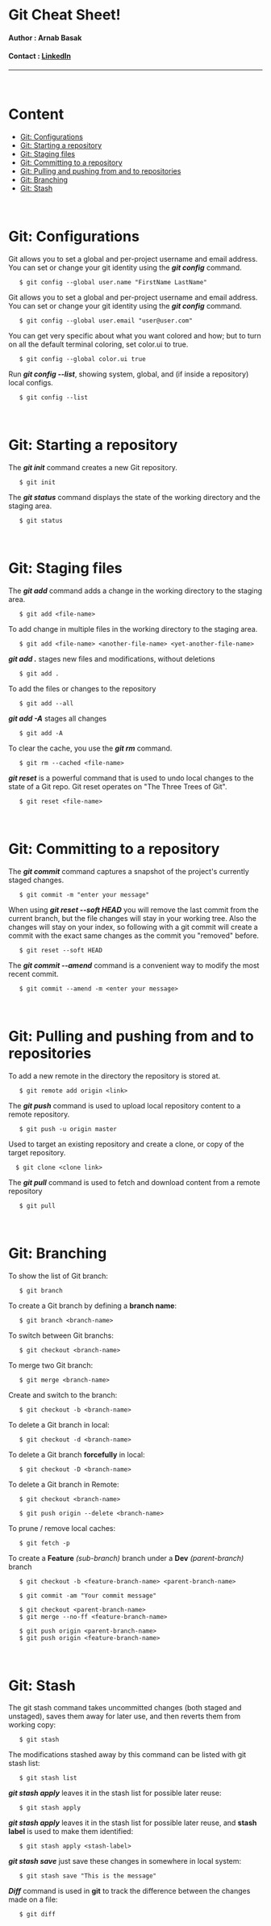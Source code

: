 # Git Cheat Sheet!
#### **Author :** Arnab Basak 
#### **Contact :** [LinkedIn](www.linkedin.com/in/arnab-basak/)
---
<br>

# Content

- [Git: Configurations](#Git-Configurations)
- [Git: Starting a repository](#Git-Starting-a-repository)
- [Git: Staging files](#Git-Staging-files)
- [Git: Committing to a repository](#Git-Committing-to-a-repository)
- [Git: Pulling and pushing from and to repositories](#Git-Pulling-and-pushing-from-and-to-repositories)
- [Git: Branching](#Git-Branching )
- [Git: Stash](#Git-Stash)

<br>

# Git: Configurations

Git allows you to set a global and per-project username and email address. You can set or change your git identity using the ***git config*** command.
```
   $ git config --global user.name "FirstName LastName"
```

Git allows you to set a global and per-project username and email address. You can set or change your git identity using the ***git config*** command.
```
   $ git config --global user.email "user@user.com"
```

You can get very specific about what you want colored and how; but to turn on all the default terminal coloring, set color.ui to true.
```
   $ git config --global color.ui true
```

Run ***git config --list***, showing system, global, and (if inside a repository) local configs.
```
   $ git config --list
```

<br>

# Git: Starting a repository

The ***git init*** command creates a new Git repository.
```
   $ git init
```

The ***git status*** command displays the state of the working directory and the staging area.
```
   $ git status 
```

<br>

# Git: Staging files

The ***git add*** command adds a change in the working directory to the staging area.
```
   $ git add <file-name>
```

To add change in multiple files in the working directory to the staging area.
```   
   $ git add <file-name> <another-file-name> <yet-another-file-name> 
```

***git add .*** stages new files and modifications, without deletions
```
   $ git add .
``` 

To add the files or changes to the repository
``` 
   $ git add --all 
```

***git add -A*** stages all changes
```
   $ git add -A 
```

To clear the cache, you use the ***git rm*** command.
```
   $ git rm --cached <file-name>
```

***git reset*** is a powerful command that is used to undo local changes to the state of a Git repo. Git reset operates on "The Three Trees of Git".
```   
   $ git reset <file-name>
```

<br>

# Git: Committing to a repository

The ***git commit*** command captures a snapshot of the project's currently staged changes.
```
   $ git commit -m "enter your message"
``` 

When using ***git reset --soft HEAD*** you will remove the last commit from the current branch, but the file changes will stay in your working tree. Also the changes will stay on your index, so following with a git commit will create a commit with the exact same changes as the commit you "removed" before.
```   
   $ git reset --soft HEAD
```

The ***git commit --amend*** command is a convenient way to modify the most recent commit.
```
   $ git commit --amend -m <enter your message>
```  

<br>

# Git: Pulling and pushing from and to repositories

To add a new remote in the directory the repository is stored at.
```
   $ git remote add origin <link>
```

The ***git push*** command is used to upload local repository content to a remote repository.
```
   $ git push -u origin master
```

Used to target an existing repository and create a clone, or copy of the target repository.
 ```
   $ git clone <clone link>
```

The ***git pull*** command is used to fetch and download content from a remote repository
```
   $ git pull
```

<br>

# Git: Branching 

To show the list of Git branch:
```
   $ git branch 
```

To create a Git branch by defining a **branch name**:
```
   $ git branch <branch-name>
```

To switch between Git branchs:
```
   $ git checkout <branch-name>
```

To merge two Git branch:
```
   $ git merge <branch-name>
```

Create and switch to the branch:
```
   $ git checkout -b <branch-name>
```

To delete a Git branch in local:
```
   $ git checkout -d <branch-name>
```

To delete a Git branch **forcefully** in local:
```
   $ git checkout -D <branch-name>
```

To delete a Git branch in Remote:
```
   $ git checkout <branch-name>
   
   $ git push origin --delete <branch-name>
```

To prune / remove local caches:
```
   $ git fetch -p
```

To create a **Feature** *(sub-branch)* branch under a **Dev** *(parent-branch)* branch
```
   $ git checkout -b <feature-branch-name> <parent-branch-name>

   $ git commit -am "Your commit message"

   $ git checkout <parent-branch-name>
   $ git merge --no-ff <feature-branch-name>

   $ git push origin <parent-branch-name>
   $ git push origin <feature-branch-name>
```

<br>

# Git: Stash

The git stash command takes uncommitted changes (both staged and unstaged), saves them away for later use, and then reverts them from working copy:
```
   $ git stash
```

The modifications stashed away by this command can be listed with git stash list:
```
   $ git stash list
```

***git stash apply*** leaves it in the stash list for possible later reuse:
```
   $ git stash apply
```

***git stash apply*** leaves it in the stash list for possible later reuse, and **stash label** is used to make them identified:
```
   $ git stash apply <stash-label>
```

***git stash save*** just save these changes in somewhere in local system:
``` 
   $ git stash save "This is the message"
```

***Diff*** command is used in **git** to track the difference between the changes made on a file:
```
   $ git diff
```